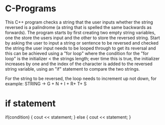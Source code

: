 # C-Programs
This C++ program checks a string that the user inputs whether the string reversed is a palindrome (a string that is spelled the same backwards as forwards).  The program starts by first creating two empty string variables, one the store the users input and the other to store the reversed string.  Start by asking the user to input a string or sentence to be reversed and checked the string the user input needs to be looped through to get its reversal and this can be achieved using a "for loop" where the condition for the "for loop" is the initializer < the strings length; ever time this is true, the initializer increases by one and the index of the character is added to the reversed string variable, using an "if" statement to compare the two strings.

For the string to be reversed, the loop needs to increment up not down, for example:
STRING -> G + N + I + R+ T+ S

# if statement
if(condition)
{
  cout << statement;
}
else
{
  cout << statement;
}
